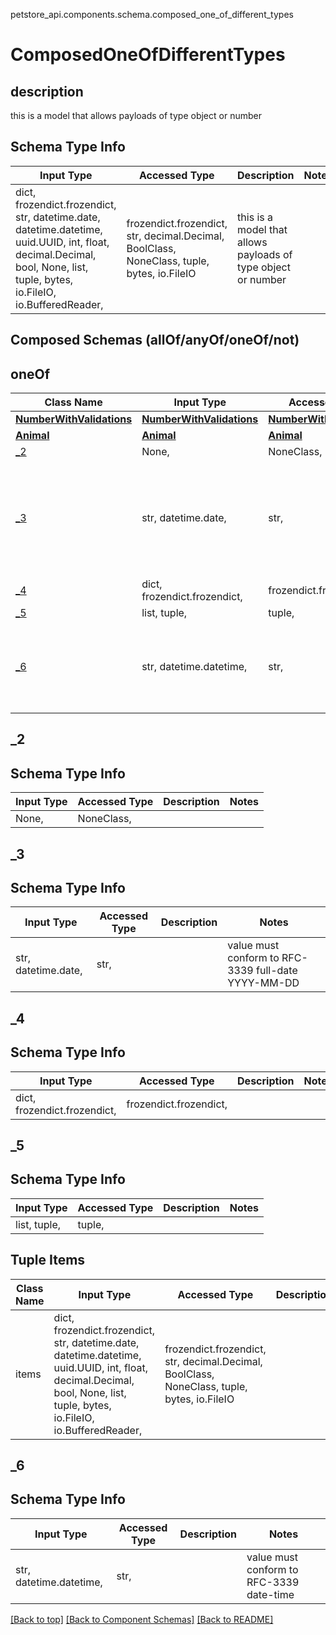 <a name="top"></a>
petstore_api.components.schema.composed_one_of_different_types
# ComposedOneOfDifferentTypes

## description
this is a model that allows payloads of type object or number

## Schema Type Info
Input Type | Accessed Type | Description | Notes
------------ | ------------- | ------------- | -------------
dict, frozendict.frozendict, str, datetime.date, datetime.datetime, uuid.UUID, int, float, decimal.Decimal, bool, None, list, tuple, bytes, io.FileIO, io.BufferedReader,  | frozendict.frozendict, str, decimal.Decimal, BoolClass, NoneClass, tuple, bytes, io.FileIO | this is a model that allows payloads of type object or number |

## Composed Schemas (allOf/anyOf/oneOf/not)
## oneOf
Class Name | Input Type | Accessed Type | Description | Notes
------------- | ------------- | ------------- | ------------- | -------------
[**NumberWithValidations**](number_with_validations.NumberWithValidations.md) | [**NumberWithValidations**](number_with_validations.NumberWithValidations.md) | [**NumberWithValidations**](number_with_validations.NumberWithValidations.md) |  |
[**Animal**](animal.Animal.md) | [**Animal**](animal.Animal.md) | [**Animal**](animal.Animal.md) |  |
[_2](#_2) | None,  | NoneClass,  |  |
[_3](#_3) | str, datetime.date,  | str,  |  | value must conform to RFC-3339 full-date YYYY-MM-DD
[_4](#_4) | dict, frozendict.frozendict,  | frozendict.frozendict,  |  |
[_5](#_5) | list, tuple,  | tuple,  |  |
[_6](#_6) | str, datetime.datetime,  | str,  |  | value must conform to RFC-3339 date-time

## _2

## Schema Type Info
Input Type | Accessed Type | Description | Notes
------------ | ------------- | ------------- | -------------
None,  | NoneClass,  |  |

## _3

## Schema Type Info
Input Type | Accessed Type | Description | Notes
------------ | ------------- | ------------- | -------------
str, datetime.date,  | str,  |  | value must conform to RFC-3339 full-date YYYY-MM-DD

## _4

## Schema Type Info
Input Type | Accessed Type | Description | Notes
------------ | ------------- | ------------- | -------------
dict, frozendict.frozendict,  | frozendict.frozendict,  |  |

## _5

## Schema Type Info
Input Type | Accessed Type | Description | Notes
------------ | ------------- | ------------- | -------------
list, tuple,  | tuple,  |  |

## Tuple Items
Class Name | Input Type | Accessed Type | Description | Notes
------------- | ------------- | ------------- | ------------- | -------------
items | dict, frozendict.frozendict, str, datetime.date, datetime.datetime, uuid.UUID, int, float, decimal.Decimal, bool, None, list, tuple, bytes, io.FileIO, io.BufferedReader,  | frozendict.frozendict, str, decimal.Decimal, BoolClass, NoneClass, tuple, bytes, io.FileIO |  |

## _6

## Schema Type Info
Input Type | Accessed Type | Description | Notes
------------ | ------------- | ------------- | -------------
str, datetime.datetime,  | str,  |  | value must conform to RFC-3339 date-time

[[Back to top]](#top) [[Back to Component Schemas]](../../../README.md#Component-Schemas) [[Back to README]](../../../README.md)

